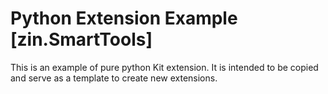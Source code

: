 # Python Extension Example [zin.SmartTools]

This is an example of pure python Kit extension. It is intended to be copied and serve as a template to create new extensions.

